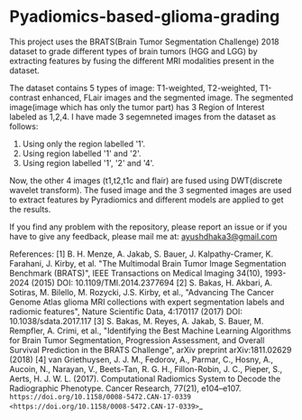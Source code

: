 # Pyadiomics-based-glioma-grading
This project uses the BRATS(Brain Tumor Segmentation Challenge) 2018 dataset to grade different types of brain tumors  (HGG and LGG) by extracting features by fusing the different MRI modalities present in the dataset.

The dataset contains 5 types of image: T1-weighted, T2-weighted, T1-contrast enhanced, FLair images and the segmented image. The segmented image(image which has only the tumor part) has 3 Region of Interest labeled as 1,2,4. I have made 3 segemneted images from the dataset as follows:
1. Using only the region labelled '1'.
2. Using region labelled '1' and '2'.
3. Using region labelled '1', '2' and '4'.

Now, the other 4 images (t1,t2,t1c and flair) are fused using DWT(discrete wavelet transform). 
The fused image and the 3 segmented images are used to extract features by Pyradiomics and different models are applied to get the results.

If you find any problem with the repository, please report an issue or if you have to give any feedback, please mail me at: ayushdhaka3@gmail.com

References:
[1] B. H. Menze, A. Jakab, S. Bauer, J. Kalpathy-Cramer, K. Farahani, J. Kirby, et al. "The Multimodal Brain Tumor Image Segmentation Benchmark (BRATS)", IEEE Transactions on Medical Imaging 34(10), 1993-2024 (2015) DOI: 10.1109/TMI.2014.2377694
[2] S. Bakas, H. Akbari, A. Sotiras, M. Bilello, M. Rozycki, J.S. Kirby, et al., "Advancing The Cancer Genome Atlas glioma MRI collections with expert segmentation labels and radiomic features", Nature Scientific Data, 4:170117 (2017) DOI: 10.1038/sdata.2017.117
[3] S. Bakas, M. Reyes, A. Jakab, S. Bauer, M. Rempfler, A. Crimi, et al., "Identifying the Best Machine Learning Algorithms for Brain Tumor Segmentation, Progression Assessment, and Overall Survival Prediction in the BRATS Challenge", arXiv preprint arXiv:1811.02629 (2018)
[4] van Griethuysen, J. J. M., Fedorov, A., Parmar, C., Hosny, A., Aucoin, N., Narayan, V., Beets-Tan, R. G. H., Fillon-Robin, J. C., Pieper, S., Aerts, H. J. W. L. (2017). Computational Radiomics System to Decode the Radiographic Phenotype. Cancer Research, 77(21), e104–e107. `https://doi.org/10.1158/0008-5472.CAN-17-0339 <https://doi.org/10.1158/0008-5472.CAN-17-0339>`_
